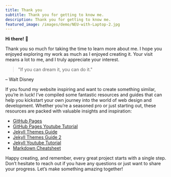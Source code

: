 ```yaml
---
title: Thank you
subtitle: Thank you for getting to know me.
description: Thank you for getting to know me.
featured_image: /images/demo/NEU-with-Laptop-2.jpg
---
```


**Hi there!** 👋

Thank you so much for taking the time to learn more about me. I hope you enjoyed exploring my work as much as I enjoyed creating it. Your visit means a lot to me, and I truly appreciate your interest.

> "If you can dream it, you can do it."

– Walt Disney

If you found my website inspiring and want to create something similar, you’re in luck! I’ve compiled some fantastic resources and guides that can help you kickstart your own journey into the world of web design and development. Whether you’re a seasoned pro or just starting out, these resources are packed with valuable insights and inspiration:

- [GitHub Pages](https://pages.github.com)
- [GitHub Pages Youtube Tutorial](https://www.youtube.com/watch?v=QyFcl_Fba-k)
- [Jekyll Themes Guide](https://jekyllrb.com/docs/themes/)
- [Jekyll Themes Guide 2](https://jekyllthemes.io)
- [Jekyll Youtube Tutorial](https://www.youtube.com/watch?v=T1itpPvFWHI&t=49s)
- [Markdown Cheatsheet](https://github.com/adam-p/markdown-here/wiki/Markdown-Cheatsheet#tables)

Happy creating, and remember, every great project starts with a single step. Don’t hesitate to reach out if you have any questions or just want to share your progress. Let’s make something amazing together!

